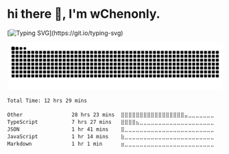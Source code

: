# hi there 👋, I'm wChenonly.

[![Typing SVG](https://readme-typing-svg.demolab.com?font=Hermit&weight=600&size=26&pause=1000&center=true&vCenter=true&multiline=true&random=false&width=700&lines=my+wife+is+chensiwen%EF%BC%8C+A+very+lovely+girl.)](https://git.io/typing-svg)

<picture>
  <source media="(prefers-color-scheme: dark)" srcset="https://raw.githubusercontent.com/wChenonly/wChenonly/output/github-snake-dark.svg">
  <source media="(prefers-color-scheme: light)" srcset="https://raw.githubusercontent.com/wChenonly/wChenonly/output/github-snake.svg">
  <img alt="github contribution grid snake animation" src="https://raw.githubusercontent.com/wChenonly/wChenonly/output/github-snake.svg">
</picture>

<!--START_SECTION:waka-->

```txt
Total Time: 12 hrs 29 mins

Other                28 hrs 23 mins  ⣿⣿⣿⣿⣿⣿⣿⣿⣿⣿⣿⣿⣿⣿⣿⣿⣿⣤⣀⣀⣀⣀⣀⣀⣀   69.45 %
TypeScript           7 hrs 27 mins   ⣿⣿⣿⣿⣦⣀⣀⣀⣀⣀⣀⣀⣀⣀⣀⣀⣀⣀⣀⣀⣀⣀⣀⣀⣀   18.25 %
JSON                 1 hr 41 mins    ⣿⣀⣀⣀⣀⣀⣀⣀⣀⣀⣀⣀⣀⣀⣀⣀⣀⣀⣀⣀⣀⣀⣀⣀⣀   04.13 %
JavaScript           1 hr 14 mins    ⣷⣀⣀⣀⣀⣀⣀⣀⣀⣀⣀⣀⣀⣀⣀⣀⣀⣀⣀⣀⣀⣀⣀⣀⣀   03.04 %
Markdown             1 hr 1 min      ⣶⣀⣀⣀⣀⣀⣀⣀⣀⣀⣀⣀⣀⣀⣀⣀⣀⣀⣀⣀⣀⣀⣀⣀⣀   02.51 %
```

<!--END_SECTION:waka-->
